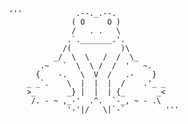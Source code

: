          '''            .--._.--.           
                       ( O     O )          
                       /   . .   \          
                      .`._______.'.         
                     /(           )\        
                   _/  \  \   /  /  \_      
                .~   `  \  \ /  /  '   ~.   
               {    -.   \  V  /   .-    }  
             _ _`.    \  |  |  |  /    .'_ _
             >_       _} |  |  | {_       _<
              /. - ~ ,_-'  .^.  `-_, ~ - .\ 
                      '-'|/   \|`-`         '''

